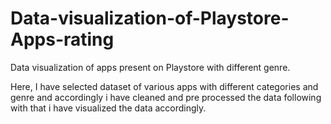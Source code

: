 # Data-visualization-of-Playstore-Apps-rating
Data visualization of apps present on Playstore with different genre.

Here, I have selected dataset of various apps with different categories and genre and accordingly i have cleaned and pre processed the data following with that i have visualized the data  accordingly.
